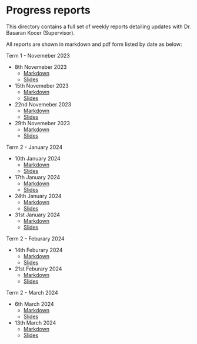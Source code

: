 # Progress reports

This directory contains a full set of weekly reports detailing updates with Dr. Basaran Kocer (Supervisor).

All reports are shown in markdown and pdf form listed by date as below:

Term 1 - Novemeber 2023
- 8th Novemeber 2023
  - [Markdown](./23_11_08/weekly_update.md)
  - [Slides](./23_11_08/weekly_update.pdf)
- 15th Novemeber 2023
  - [Markdown](./23_11_15/weekly_update.md)
  - [Slides](./23_11_15/weekly_update.pdf)
- 22nd Novemeber 2023
  - [Markdown](./23_11_22/weekly_update.md)
  - [Slides](./23_11_22/weekly_update.pdf)
- 29th Novemeber 2023
  - [Markdown](./23_11_29/weekly_update.md)
  - [Slides](./23_11_29/weekly_update.pdf)

Term 2 - January 2024
- 10th January 2024
  - [Markdown](./24_01_10/weekly_update.md)
  - [Slides](./24_01_10/weekly_update.pdf)
- 17th January 2024
  - [Markdown](./24_01_17/weekly_update.md)
  - [Slides](./24_01_17/weekly_update.pdf)
- 24th January 2024
  - [Markdown](./24_01_24/weekly_update.md)
  - [Slides](./24_01_24/weekly_update.pdf)
- 31st January 2024
  - [Markdown](./24_01_31/weekly_update.md)
  - [Slides](./24_01_31/weekly_update.pdf)

Term 2 - Feburary 2024
- 14th Feburary 2024
  - [Markdown](./24_02_14/weekly_update.md)
  - [Slides](./24_02_14/weekly_update.pdf)
- 21st Feburary 2024
  - [Markdown](./24_02_21/weekly_update.md)
  - [Slides](./24_02_21/weekly_update.pdf)

Term 2 - March 2024
- 6th March 2024
  - [Markdown](./24_03_06/weekly_update.md)
  - [Slides](./24_03_06/weekly_update.pdf)
- 13th March 2024
  - [Markdown](./24_03_13/weekly_update.md)
  - [Slides](./24_03_13/weekly_update.pdf)